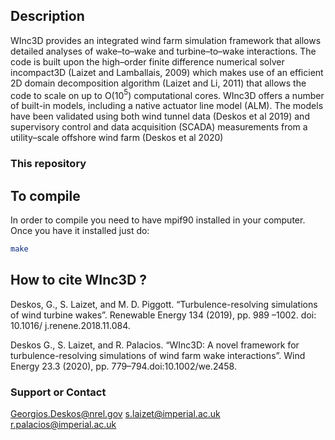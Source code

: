 ## Description
WInc3D provides an integrated wind farm simulation framework that allows detailed analyses of wake–to–wake and turbine–to–wake interactions. The code is built upon the high–order finite difference
numerical solver incompact3D (Laizet and Lamballais, 2009) which makes use of an efficient 2D domain decomposition algorithm (Laizet and Li, 2011) that allows the code to scale on up to O(10$^5$)
computational cores. WInc3D offers a number of built-in models, including a native actuator line model (ALM). The models have been validated using both wind tunnel data (Deskos et al 2019) and supervisory control and data acquisition (SCADA) measurements from a utility–scale offshore wind farm (Deskos et al 2020)
### This repository 


To compile
-----------
In order to compile you need to have mpif90 installed in your computer. 
Once you have it installed just do:
```bash
make 
```

How to cite WInc3D ?
--------------------
Deskos, G., S. Laizet, and M. D. Piggott. “Turbulence-resolving simulations of
wind turbine wakes”. Renewable Energy 134 (2019), pp. 989 –1002. doi: 10.1016/
j.renene.2018.11.084.

Deskos G., S. Laizet, and R. Palacios. “WInc3D: A novel framework for turbulence-resolving 
simulations of wind farm wake interactions”. Wind Energy 23.3 (2020), pp. 779–794.doi:10.1002/we.2458.

### Support or Contact
Georgios.Deskos@nrel.gov 
s.laizet@imperial.ac.uk
r.palacios@imperial.ac.uk

